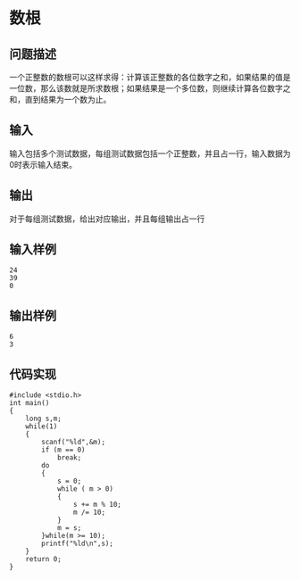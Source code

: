 # 数根

## 问题描述

一个正整数的数根可以这样求得：计算该正整数的各位数字之和，如果结果的值是一位数，那么该数就是所求数根；如果结果是一个多位数，则继续计算各位数字之和，直到结果为一个数为止。

## 输入

输入包括多个测试数据，每组测试数据包括一个正整数，并且占一行，输入数据为0时表示输入结束。

## 输出

对于每组测试数据，给出对应输出，并且每组输出占一行

## 输入样例

	24
	39
	0

## 输出样例

	6
	3
	
## 代码实现

	#include <stdio.h>
	int main()
	{
		long s,m;
		while(1)
		{
			scanf("%ld",&m);
			if (m == 0)
				break;
			do
			{
				s = 0;
				while ( m > 0)
				{
					s += m % 10;
					m /= 10;
				}
				m = s;
			}while(m >= 10);
			printf("%ld\n",s);
		}
		return 0;
	}